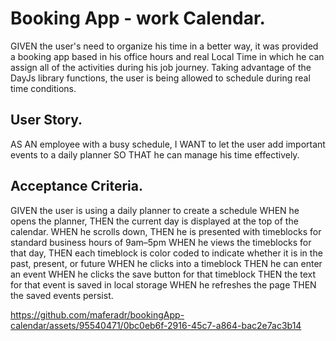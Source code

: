 # Booking App - work Calendar.
GIVEN the user's need to organize his time in a better way, it was provided a booking app based in his office hours and real Local Time in which he can assign all of the activities during his job journey. Taking advantage of the DayJs library functions, the user is being allowed to schedule during real time conditions.

## User Story.
AS AN employee with a busy schedule,
I WANT to let the user add important events to a daily planner
SO THAT he can manage his time effectively.

## Acceptance Criteria.
GIVEN the user is using a daily planner to create a schedule
WHEN he opens the planner,
THEN the current day is displayed at the top of the calendar.
WHEN he scrolls down,
THEN he is presented with timeblocks for standard business hours of 9am&ndash;5pm
WHEN he views the timeblocks for that day,
THEN each timeblock is color coded to indicate whether it is in the past, present, or future
WHEN he clicks into a timeblock
THEN he can enter an event
WHEN he clicks the save button for that timeblock
THEN the text for that event is saved in local storage
WHEN he refreshes the page
THEN the saved events persist.



https://github.com/maferadr/bookingApp-calendar/assets/95540471/0bc0eb6f-2916-45c7-a864-bac2e7ac3b14

